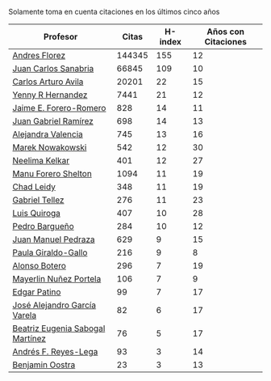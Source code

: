 Solamente toma en cuenta citaciones en los últimos cinco años

Profesor | Citas | H-index | Años con Citaciones |
----  | ----- | --- | --- |
[Andres Florez](https://scholar.google.com.co/citations?user=SUG6ga0AAAAJ&hl=en) | 144345 | 155 |  12 | 
[Juan Carlos Sanabria](https://scholar.google.com/citations?user=ExNZQTIAAAAJ&hl=en)| 66845 | 109 | 10 |
[Carlos Arturo Avila](https://scholar.google.com.co/citations?user=jitNa1QAAAAJ&hl=en)| 20201 | 22 | 15 |
[Yenny R Hernandez](https://scholar.google.com.co/citations?user=KXWwfMMAAAAJ&hl=en) | 7441 | 21 | 12 | 
[Jaime E. Forero-Romero](https://scholar.google.com.co/citations?user=TLTK6WgAAAAJ&hl=en) | 828 | 14 | 11 |
[Juan Gabriel Ramírez](https://scholar.google.com.co/citations?user=q0NfAgEAAAAJ&hl=en) | 698 | 14 | 13 |
[Alejandra Valencia](https://scholar.google.com.co/citations?user=7Fa-MFYAAAAJ&hl=en) | 745 | 13 | 16 |
[Marek Nowakowski](https://scholar.google.com.co/citations?user=ctFaBNQAAAAJ&hl=en) | 542 | 12 | 30 |
[Neelima Kelkar](https://scholar.google.com.co/citations?user=BMxIj5AAAAAJ&hl=en) | 401 | 12 | 27 |
[Manu Forero Shelton](https://scholar.google.com.co/citations?user=0_jvORsAAAAJ&hl=en) | 1094 | 11 | 19 |
[Chad Leidy](https://scholar.google.com.co/citations?user=n-rGcH4AAAAJ&hl=en) | 348 | 11 | 19 |
[Gabriel Tellez](https://scholar.google.com.co/citations?user=1JHuoIAAAAAJ&hl=en) | 276 | 11 | 23 |
[Luis Quiroga](https://scholar.google.com.co/citations?user=PPvfyVwAAAAJ&hl=en) | 407 | 10 | 28 |
[Pedro Bargueño](https://scholar.google.com.co/citations?user=euepDO8AAAAJ&hl=en) | 284 | 10 | 12 |
[Juan Manuel Pedraza](https://scholar.google.com.co/citations?user=x8-YWMsAAAAJ&hl=en) | 629 | 9 | 15 |
[Paula Giraldo-Gallo](https://scholar.google.com/citations?user=Gr5FaIoAAAAJ) | 216 | 9 | 8 |
[Alonso Botero](https://scholar.google.com.co/citations?user=e06A7mUAAAAJ&hl=en) | 296 | 7 | 19 |
[Mayerlin Nuñez Portela](https://scholar.google.com.co/citations?user=znFnm4wAAAAJ&hl=en) | 106 | 7 | 9 |
[Edgar Patino](https://scholar.google.com.co/citations?user=bx4dJNgAAAAJ&hl=en) | 99 | 7 | 17 | 
[José Alejandro García Varela](https://scholar.google.com.co/citations?user=iA0H5dgAAAAJ&hl=en) | 82 | 6 | 17 |
[Beatriz Eugenia Sabogal Martínez](https://scholar.google.com.co/citations?user=T-0RjQYAAAAJ&hl=en) | 76 | 5 | 17 |
[Andrés F. Reyes-Lega](https://scholar.google.com.co/citations?user=04V0g64AAAAJ&hl=en) | 93 | 3 | 14 | 
[Benjamin Oostra](https://scholar.google.com/citations?user=A-57orIAAAAJ&hl=en&oi=ao)| 23 | 3 | 13 |



